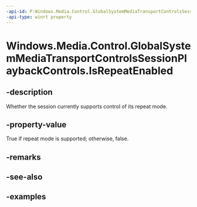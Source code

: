```yaml
---
-api-id: P:Windows.Media.Control.GlobalSystemMediaTransportControlsSessionPlaybackControls.IsRepeatEnabled
-api-type: winrt property
---
```


<!-- Property syntax.
public bool IsRepeatEnabled { get; }
-->

# Windows.Media.Control.GlobalSystemMediaTransportControlsSessionPlaybackControls.IsRepeatEnabled

## -description
Whether the session currently supports control of its repeat mode.

## -property-value
True if repeat mode is supported; otherwise, false.

## -remarks

## -see-also

## -examples

